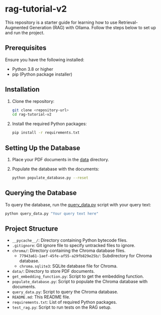 # rag-tutorial-v2

This repository is a starter guide for learning how to use Retrieval-Augmented Generation (RAG) with Ollama. Follow the steps below to set up and run the project.

## Prerequisites

Ensure you have the following installed:
- Python 3.8 or higher
- pip (Python package installer)

## Installation

1. Clone the repository:
    ```sh
    git clone <repository-url>
    cd rag-tutorial-v2
    ```

2. Install the required Python packages:
    ```sh
    pip install -r requirements.txt
    ```

## Setting Up the Database

1. Place your PDF documents in the [data](http://_vscodecontentref_/0) directory.

2. Populate the database with the documents:
    ```sh
    python populate_database.py --reset
    ```

## Querying the Database

To query the database, run the [query_data.py](http://_vscodecontentref_/1) script with your query text:
```sh
python query_data.py "Your query text here"
```
## Project Structure

- `__pycache__/`: Directory containing Python bytecode files.
- `.gitignore`: Git ignore file to specify untracked files to ignore.
- `chroma/`: Directory containing the Chroma database files.
  - `77943a61-1aef-45fe-af55-a29fb829e25b/`: Subdirectory for Chroma database.
  - `chroma.sqlite3`: SQLite database file for Chroma.
- `data/`: Directory to store PDF documents.
- `get_embedding_function.py`: Script to get the embedding function.
- `populate_database.py`: Script to populate the Chroma database with documents.
- `query_data.py`: Script to query the Chroma database.
- `README.md`: This README file.
- `requirements.txt`: List of required Python packages.
- `test_rag.py`: Script to run tests on the RAG setup.